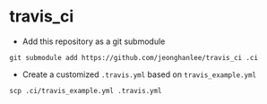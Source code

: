 # travis_ci


* Add this repository as a git submodule
```
git submodule add https://github.com/jeonghanlee/travis_ci .ci
```

* Create a customized `.travis.yml` based on `travis_example.yml`

```
scp .ci/travis_example.yml .travis.yml
```


